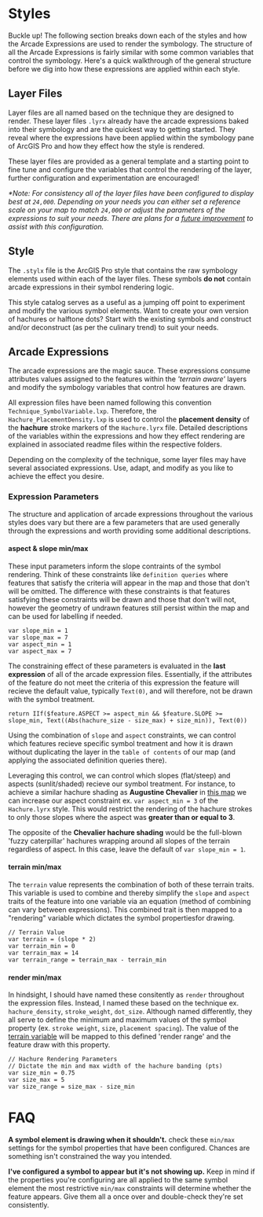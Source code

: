 # Styles
Buckle up! The following section breaks down each of the styles and how the Arcade Expressions are used to render the symbology. The structure of all the Arcade Expressions is fairly similar with some common variables that control the symbology. Here's a quick walkthrough of the general structure before we dig into how these expressions are applied within each style.

## Layer Files
Layer files are all named based on the technique they are designed to render. These layer files `.lyrx` already have the arcade expressions baked into their symbology and are the quickest way to getting started. They reveal where the expressions have been applied within the symbology pane of ArcGIS Pro and how they effect how the style is rendered.

These layer files are provided as a general template and a starting point to fine tune and configure the variables that control the rendering of the layer, further configuration and experimentation are encouraged!

_*Note: For consistency all of the layer files have been configured to display best at `24,000`. Depending on your needs you can either set a reference scale on your map to match `24,000` or adjust the parameters of the expressions to suit your needs. There are plans for a [future improvement]() to assist with this configuration._

## Style
The `.stylx` file is the ArcGIS Pro style that contains the raw symbology elements used within each of the layer files. These symbols **do not** contain arcade expressions in their symbol rendering logic.

This style catalog serves as a useful as a jumping off point to experiment and modify the various symbol elements. Want to create your own version of hachures or halftone dots? Start with the existing symbols and construct and/or deconstruct (as per the culinary trend) to suit your needs.

## Arcade Expressions
The arcade expressions are the magic sauce. These expressions consume attributes values assigned to the features within the _'terrain aware'_ layers and modify the symbology variables that control how features are drawn.

All expression files have been named following this convention `Technique_SymbolVariable.lxp`. Therefore, the `Hachure_PlacementDensity.lxp` is used to control the **placement density** of the **hachure** stroke markers of the `Hachure.lyrx` file. Detailed descriptions of the variables within the expressions and how they effect rendering are explained in associated readme files within the respective folders.

Depending on the complexity of the technique, some layer files may have several associated expressions. Use, adapt, and modify as you like to achieve the effect you desire.

### Expression Parameters
The structure and application of arcade expressions throughout the various styles does vary but there are a few parameters that are used generally through the expressions and worth providing some additional descriptions.

#### aspect & slope min/max
These input parameters inform the slope contraints of the symbol rendering. Think of these constraints like `definition queries` where features that satisfy the criteria will appear in the map and those that don't will be omitted. The difference with these constraints is that features satisfying these constraints will be drawn and those that don't will not, however the geometry of undrawn features still persist within the map and can be used for labelling if needed.

    var slope_min = 1
    var slope_max = 7
    var aspect_min = 1
    var aspect_max = 7

The constraining effect of these parameters is evaluated in the **last expression** of all of the arcade expression files. Essentially, if the attributes of the feature do not meet the criteria of this expression the feature will recieve the default value, typically `Text(0)`, and will therefore, not be drawn with the symbol treatment.

    return IIf($feature.ASPECT >= aspect_min && $feature.SLOPE >= slope_min, Text((Abs(hachure_size - size_max) + size_min)), Text(0))

Using the combination of `slope` and `aspect` constraints, we can control which features recieve specific symbol treatment and how it is drawn without duplicating the layer in the `table of contents` of our map (and applying the associated definition queries there).

Leveraging this control, we can control which slopes (flat/steep) and aspects (sunlit/shaded) recieve our symbol treatment. For instance, to achieve a similar hachure shading as **Augustine Chevalier** in [this map](https://www.davidrumsey.com/luna/servlet/s/5u3c4q) we can increase our aspect constraint ex. `var aspect_min = 3` of the `Hachure.lyrx` style. This would restrict the rendering of the  hachure strokes to only those slopes where the aspect was **greater than or equal to 3**.

The opposite of the **Chevalier hachure shading** would be the full-blown 'fuzzy caterpillar' hachures wrapping around all slopes of the terrain regardless of aspect. In this case, leave the default of `var slope_min = 1`.

#### terrain min/max
The `terrain` value represents the combination of both of these terrain traits. This variable is used to combine and thereby simplify the `slope` and `aspect` traits of the feature into one variable via an equation (method of combining can vary between expressions). This combined trait is then mapped to a "rendering" variable which dictates the symbol propertiesfor drawing.

    // Terrain Value
    var terrain = (slope * 2)
    var terrain_min = 0
    var terrain_max = 14
    var terrain_range = terrain_max - terrain_min

#### render min/max
In hindsight, I should have named these consitently as `render` throughout the expression files. Instead, I named these based on the technique ex. `hachure_density`, `stroke_weight`, `dot_size`. Although named differently, they all serve to define the minimum and maximum values of the symbol property (ex. `stroke weight`, `size`, `placement spacing`). The value of the [terrain variable](https://github.com/WarrenDz/terrain-aware/tree/main/Styles#terrain-minmax) will be mapped to this defined 'render range' and the feature draw with this property.

    // Hachure Rendering Parameters
    // Dictate the min and max width of the hachure banding (pts)
    var size_min = 0.75
    var size_max = 5
    var size_range = size_max - size_min

# FAQ
**A symbol element is drawing when it shouldn't.**
check these `min/max` settings for the symbol properties that have been configured. Chances are something isn't constrained the way you intended.

**I've configured a symbol to appear but it's not showing up.**
Keep in mind if the properties you're configuring are all applied to the same symbol element the most restrictive `min/max` constraints will determine whether the feature appears. Give them all a once over and double-check they're set consistently.